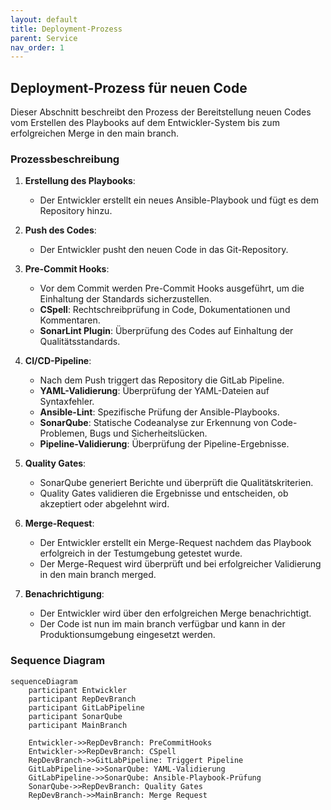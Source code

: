 ```yaml
---
layout: default
title: Deployment-Prozess
parent: Service
nav_order: 1
---
```


## Deployment-Prozess für neuen Code

Dieser Abschnitt beschreibt den Prozess der Bereitstellung neuen Codes vom Erstellen des Playbooks auf dem Entwickler-System bis zum erfolgreichen Merge in den main branch.

### Prozessbeschreibung

1. **Erstellung des Playbooks**:
   - Der Entwickler erstellt ein neues Ansible-Playbook und fügt es dem Repository hinzu.

2. **Push des Codes**:
   - Der Entwickler pusht den neuen Code in das Git-Repository.

3. **Pre-Commit Hooks**:
   - Vor dem Commit werden Pre-Commit Hooks ausgeführt, um die Einhaltung der Standards sicherzustellen.
   - **CSpell**: Rechtschreibprüfung in Code, Dokumentationen und Kommentaren.
   - **SonarLint Plugin**: Überprüfung des Codes auf Einhaltung der Qualitätsstandards.

4. **CI/CD-Pipeline**:
   - Nach dem Push triggert das Repository die GitLab Pipeline.
   - **YAML-Validierung**: Überprüfung der YAML-Dateien auf Syntaxfehler.
   - **Ansible-Lint**: Spezifische Prüfung der Ansible-Playbooks.
   - **SonarQube**: Statische Codeanalyse zur Erkennung von Code-Problemen, Bugs und Sicherheitslücken.
   - **Pipeline-Validierung**: Überprüfung der Pipeline-Ergebnisse.

5. **Quality Gates**:
   - SonarQube generiert Berichte und überprüft die Qualitätskriterien.
   - Quality Gates validieren die Ergebnisse und entscheiden, ob akzeptiert oder abgelehnt wird.

6. **Merge-Request**:
   - Der Entwickler erstellt ein Merge-Request nachdem das Playbook erfolgreich in der Testumgebung getestet wurde.
   - Der Merge-Request wird überprüft und bei erfolgreicher Validierung in den main branch merged.

7. **Benachrichtigung**:
   - Der Entwickler wird über den erfolgreichen Merge benachrichtigt.
   - Der Code ist nun im main branch verfügbar und kann in der Produktionsumgebung eingesetzt werden.

### Sequence Diagram

```mermaid
sequenceDiagram
    participant Entwickler
    participant RepDevBranch
    participant GitLabPipeline
    participant SonarQube
    participant MainBranch

    Entwickler->>RepDevBranch: PreCommitHooks
    Entwickler->>RepDevBranch: CSpell
    RepDevBranch->>GitLabPipeline: Triggert Pipeline
    GitLabPipeline->>SonarQube: YAML-Validierung
    GitLabPipeline->>SonarQube: Ansible-Playbook-Prüfung
    SonarQube->>RepDevBranch: Quality Gates
    RepDevBranch->>MainBranch: Merge Request
```

